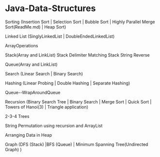 Java-Data-Structures
====================
Sorting (Insertion Sort | Selection Sort | Bubble Sort | Highly Parallel Merge Sort(ReadMe.md) | Heap Sort)

Linked List (SinglyLinkedList | DoubleEndedLinkedList)

ArrayOperations

Stack(Array and LinkList)
Stack Delimiter Matching
Stack String Reverse

Queue(Array and LinkList)

Search  (Linear Search | Binary Search)

Hashing (Linear Probing | Double Hashing |  Separate Hashing)

Queue--WrapAroundQueue

Recursion  (Binary Search Tree | Binary Search | Merge Sort | Quick Sort | Towers of Hanoi(3) | Triangle application)

2-3-4 Trees

String Permutation using recursion and ArrayList

Arranging Data in Heap

Graph (DFS (Stack) |BFS (Queue) | Minimum Spanning Tree(Undirected Graph) )